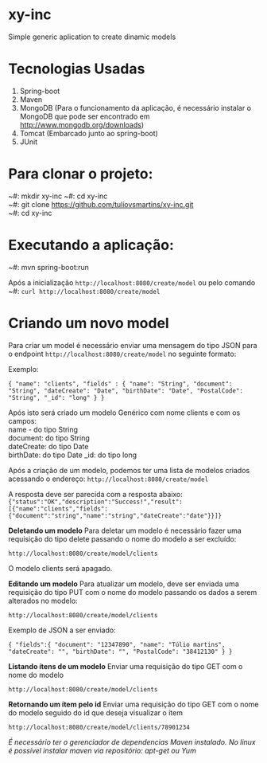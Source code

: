 # xy-inc

Simple generic aplication to create dinamic models

# Tecnologias Usadas

1. Spring-boot
2. Maven
3. MongoDB (Para o funcionamento da aplicação, é necessário instalar o MongoDB que pode ser encontrado em http://www.mongodb.org/downloads) 
4. Tomcat (Embarcado junto ao spring-boot)
5. JUnit

# Para clonar o projeto:

~#: mkdir xy-inc 
~#: cd xy-inc  
~#: git clone https://github.com/tuliovsmartins/xy-inc.git  
~#: cd xy-inc  

# Executando a aplicação:

~#: mvn spring-boot:run  

Após a inicialização `http://localhost:8080/create/model` ou pelo comando ~#: `curl http://localhost:8080/create/model`

# Criando um novo model

Para criar um model é necessário enviar uma mensagem do tipo JSON para o endpoint `http://localhost:8080/create/model` no seguinte formato:

Exemplo: 

`{
	"name": "clients",
	"fields" : {
		"name": "String",
		"document": "String",
		"dateCreate": "Date",
		"birthDate": "Date",
		"PostalCode": "String",
		"_id": "long"
	}
}`

Após isto será criado um modelo Genérico com nome clients e com os campos:  
name - do tipo String  
document: do tipo String  
dateCreate: do tipo Date  
birthDate: do tipo Date
_id: do tipo long

Após a criação de um modelo, podemos ter uma lista de modelos criados acessando o endereço: 
`http://localhost:8080/create/model`

A resposta deve ser parecida com a resposta abaixo:
`{"status":"OK","description":"Success!","result":[{"name":"clients","fields":{"document":"string","name":"string","dateCreate":"date"}}]}`

**Deletando um modelo**
Para deletar um modelo é necessário fazer uma requisição do tipo delete passando o nome do modelo a ser excluído:

`http://localhost:8080/create/model/clients`

O modelo clients será apagado.


**Editando um modelo**
Para atualizar um modelo, deve ser enviada uma requisição do tipo PUT com o nome do modelo passando os dados a serem alterados no modelo:

`http://localhost:8080/create/model/clients`

Exemplo de JSON a ser enviado: 

`{
	"fields":{
		"document": "12347890",
		"name": "Túlio martins",
		"dateCreate": "",
		"birthDate": "",
		"PostalCode": "38412130"
	}
}`


**Listando ítens de um modelo**
Enviar uma requisição do tipo GET com o nome do modelo

`http://localhost:8080/create/model/clients`


**Retornando um ítem pelo id**
Enviar uma requisição do tipo GET com o nome do modelo seguido do id que deseja visualizar o ítem

`http://localhost:8080/create/model/clients/78901234`


*É necessário ter o gerenciador de dependencias Maven instalado.*
*No linux é possível instalar maven via repositório: apt-get ou Yum*
